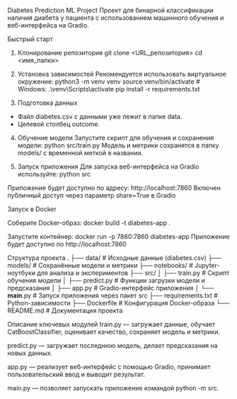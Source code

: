 <!-- README.md -->
Diabetes Prediction ML Project
Проект для бинарной классификации наличия диабета у пациента с использованием машинного обучения и веб-интерфейса на Gradio.

Быстрый старт
1. Клонирование репозитория
git clone <URL_репозитория>
cd <имя_папки>

2. Установка зависимостей
Рекомендуется использовать виртуальное окружение:
python3 -m venv venv
source venv/bin/activate  # Windows: .\venv\Scripts\activate
pip install -r requirements.txt

3. Подготовка данных
- Файл diabetes.csv с данными уже лежит в папке data.
- Целевой столбец outcome.

4. Обучение модели
Запустите скрипт для обучения и сохранения модели:
python src/train.py
Модель и метрики сохранятся в папку models/ с временной меткой в названии.

5. Запуск приложения
Для запуска веб-интерфейса на Gradio используйте:
python src

Приложение будет доступно по адресу: http://localhost:7860
Включен публичный доступ через параметр share=True в Gradio


Запуск в Docker

Соберите Docker-образ:
docker build -t diabetes-app .

Запустите контейнер:
docker run -p 7860:7860 diabetes-app
Приложение будет доступно по http://localhost:7860


 Структура проекта
 .
├── data/               # Исходные данные (diabetes.csv)
├── models/             # Сохранённые модели и метрики
├── notebooks/          # Jupyter-ноутбуки для анализа и экспериментов
├── src/
│   ├── train.py        # Скрипт обучения модели
│   ├── predict.py      # Функции загрузки модели и предсказания
│   ├── app.py          # Gradio-интерфейс приложения
│   └── __main__.py     # Запуск приложения через пакет src
├── requirements.txt    # Python-зависимости
├── Dockerfile          # Конфигурация Docker-образа
└── README.md           # Документация проекта

Описание ключевых модулей
train.py — загружает данные, обучает CatBoostClassifier, оценивает качество, сохраняет модель и метрики.

predict.py — загружает последнюю модель, делает предсказания на новых данных.

app.py — реализует веб-интерфейс с помощью Gradio, принимает пользовательский ввод и выводит результат.

main.py — позволяет запускать приложение командой python -m src.